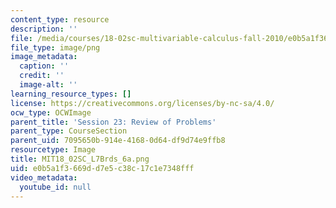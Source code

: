 ```yaml
---
content_type: resource
description: ''
file: /media/courses/18-02sc-multivariable-calculus-fall-2010/e0b5a1f3669dd7e5c38c17c1e7348fff_MIT18_02SC_L7Brds_6a.png
file_type: image/png
image_metadata:
  caption: ''
  credit: ''
  image-alt: ''
learning_resource_types: []
license: https://creativecommons.org/licenses/by-nc-sa/4.0/
ocw_type: OCWImage
parent_title: 'Session 23: Review of Problems'
parent_type: CourseSection
parent_uid: 7095650b-914e-4168-0d64-df9d74e9ffb8
resourcetype: Image
title: MIT18_02SC_L7Brds_6a.png
uid: e0b5a1f3-669d-d7e5-c38c-17c1e7348fff
video_metadata:
  youtube_id: null
---
```

